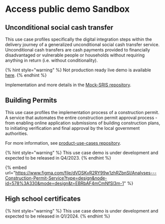 # Access public demo Sandbox

## Unconditional social cash transfer
This use case profiles specifically the digital integration steps within the delivery journey of a generalized unconditional social cash transfer service. Unconditional cash transfers are cash payments provided to financially disadvantaged or vulnerable people or households without requiring anything in return (i.e. without conditionality).

{% hint style="warning" %}
Not production ready live demo is available [here](https://usct.dev.sandbox-playground.com/driver-poc/).
{% endhint %}

Implementation and more details in the [Mock-SRIS repository](https://github.com/GovStackWorkingGroup/sandbox-portal-backend/blob/main/docs/main.md).

## Building Permits
This use case profiles the implementation process of a construction permit. A service that automates the entire construction permit approval process - from enabling online application submissions of building construction plans, to initiating verification and final approval by the local government authorities.

For more information, see [product-use-cases repository](https://govstack.gitbook.io/use-cases/readme/inf-1-construction-permit).

{% hint style="warning" %}
This use case demo is under development and expected to be released in Q4/2023.
{% endhint %}

{% embed url="https://www.figma.com/file/dVDSKvR2RY99w1zhRZbnSI/Analyses---Construction-Permit-Service?type=design&node-id=578%3A330&mode=design&t=EBRbAF4mCmNfSl3m-1" %}

## High school certificates
{% hint style="warning" %}
This use case demo is under development and expected to be released in Q1/2024.
{% endhint %}
